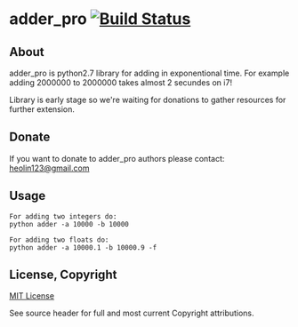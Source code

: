 # adder_pro [![Build Status](https://travis-ci.org/heolin123/adder_pro.svg?branch=master)](https://travis-ci.org/heolin123/adder_pro)

## About

adder_pro is python2.7 library for adding in exponentional time.
For example adding 2000000 to 2000000 takes almost 2 secundes on i7!

Library is early stage so we're waiting for donations to gather resources for further extension.

## Donate
If you want to donate to adder_pro authors please contact: heolin123@gmail.com


## Usage
	For adding two integers do:
	python adder -a 10000 -b 10000

	For adding two floats do:
	python adder -a 10000.1 -b 10000.9 -f



## License, Copyright

[MIT License](http:www.opensource.org/licenses/mit-license.php)

See source header for full and most current Copyright attributions.
